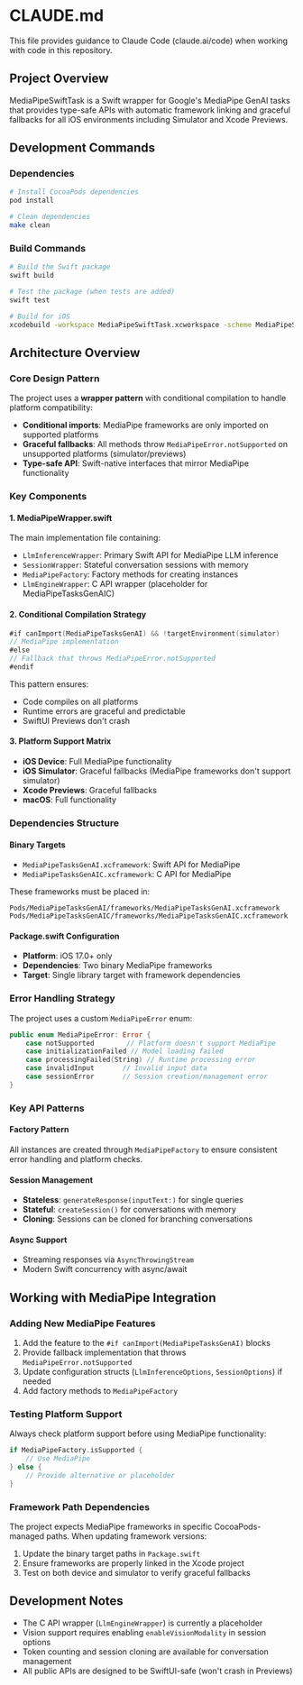 # CLAUDE.md

This file provides guidance to Claude Code (claude.ai/code) when working with code in this repository.

## Project Overview

MediaPipeSwiftTask is a Swift wrapper for Google's MediaPipe GenAI tasks that provides type-safe APIs with automatic framework linking and graceful fallbacks for all iOS environments including Simulator and Xcode Previews.

## Development Commands

### Dependencies
```bash
# Install CocoaPods dependencies
pod install

# Clean dependencies
make clean
```

### Build Commands
```bash
# Build the Swift package
swift build

# Test the package (when tests are added)
swift test

# Build for iOS
xcodebuild -workspace MediaPipeSwiftTask.xcworkspace -scheme MediaPipeSwiftTask -destination 'platform=iOS Simulator,name=iPhone 15'
```

## Architecture Overview

### Core Design Pattern
The project uses a **wrapper pattern** with conditional compilation to handle platform compatibility:

- **Conditional imports**: MediaPipe frameworks are only imported on supported platforms
- **Graceful fallbacks**: All methods throw `MediaPipeError.notSupported` on unsupported platforms (simulator/previews)
- **Type-safe API**: Swift-native interfaces that mirror MediaPipe functionality

### Key Components

#### 1. MediaPipeWrapper.swift
The main implementation file containing:
- `LlmInferenceWrapper`: Primary Swift API for MediaPipe LLM inference
- `SessionWrapper`: Stateful conversation sessions with memory
- `MediaPipeFactory`: Factory methods for creating instances
- `LlmEngineWrapper`: C API wrapper (placeholder for MediaPipeTasksGenAIC)

#### 2. Conditional Compilation Strategy
```swift
#if canImport(MediaPipeTasksGenAI) && !targetEnvironment(simulator)
// MediaPipe implementation
#else
// Fallback that throws MediaPipeError.notSupported
#endif
```

This pattern ensures:
- Code compiles on all platforms
- Runtime errors are graceful and predictable
- SwiftUI Previews don't crash

#### 3. Platform Support Matrix
- **iOS Device**: Full MediaPipe functionality
- **iOS Simulator**: Graceful fallbacks (MediaPipe frameworks don't support simulator)
- **Xcode Previews**: Graceful fallbacks
- **macOS**: Full functionality

### Dependencies Structure

#### Binary Targets
- `MediaPipeTasksGenAI.xcframework`: Swift API for MediaPipe
- `MediaPipeTasksGenAIC.xcframework`: C API for MediaPipe

These frameworks must be placed in:
```
Pods/MediaPipeTasksGenAI/frameworks/MediaPipeTasksGenAI.xcframework
Pods/MediaPipeTasksGenAIC/frameworks/MediaPipeTasksGenAIC.xcframework
```

#### Package.swift Configuration
- **Platform**: iOS 17.0+ only
- **Dependencies**: Two binary MediaPipe frameworks
- **Target**: Single library target with framework dependencies

### Error Handling Strategy

The project uses a custom `MediaPipeError` enum:
```swift
public enum MediaPipeError: Error {
    case notSupported        // Platform doesn't support MediaPipe
    case initializationFailed // Model loading failed
    case processingFailed(String) // Runtime processing error
    case invalidInput       // Invalid input data
    case sessionError       // Session creation/management error
}
```

### Key API Patterns

#### Factory Pattern
All instances are created through `MediaPipeFactory` to ensure consistent error handling and platform checks.

#### Session Management
- **Stateless**: `generateResponse(inputText:)` for single queries
- **Stateful**: `createSession()` for conversations with memory
- **Cloning**: Sessions can be cloned for branching conversations

#### Async Support
- Streaming responses via `AsyncThrowingStream`
- Modern Swift concurrency with async/await

## Working with MediaPipe Integration

### Adding New MediaPipe Features
1. Add the feature to the `#if canImport(MediaPipeTasksGenAI)` blocks
2. Provide fallback implementation that throws `MediaPipeError.notSupported`
3. Update configuration structs (`LlmInferenceOptions`, `SessionOptions`) if needed
4. Add factory methods to `MediaPipeFactory`

### Testing Platform Support
Always check platform support before using MediaPipe functionality:
```swift
if MediaPipeFactory.isSupported {
    // Use MediaPipe
} else {
    // Provide alternative or placeholder
}
```

### Framework Path Dependencies
The project expects MediaPipe frameworks in specific CocoaPods-managed paths. When updating framework versions:
1. Update the binary target paths in `Package.swift`
2. Ensure frameworks are properly linked in the Xcode project
3. Test on both device and simulator to verify graceful fallbacks

## Development Notes

- The C API wrapper (`LlmEngineWrapper`) is currently a placeholder
- Vision support requires enabling `enableVisionModality` in session options
- Token counting and session cloning are available for conversation management
- All public APIs are designed to be SwiftUI-safe (won't crash in Previews)